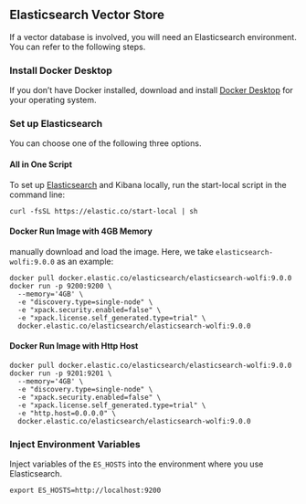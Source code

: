 ## Elasticsearch Vector Store
If a vector database is involved, you will need an Elasticsearch environment. You can refer to the following steps.

### Install Docker Desktop
If you don’t have Docker installed, download and install [Docker Desktop](https://www.docker.com/products/docker-desktop) for your operating system. 

### Set up Elasticsearch
You can choose one of the following three options.

#### All in One Script
To set up [Elasticsearch](https://www.elastic.co/docs/solutions/search/run-elasticsearch-locally) and Kibana locally, run the start-local script in the command line:
```shell
curl -fsSL https://elastic.co/start-local | sh
```

#### Docker Run Image with 4GB Memory
manually download and load the image. Here, we take `elasticsearch-wolfi:9.0.0` as an example:
```shell
docker pull docker.elastic.co/elasticsearch/elasticsearch-wolfi:9.0.0
docker run -p 9200:9200 \
  --memory='4GB' \
  -e "discovery.type=single-node" \
  -e "xpack.security.enabled=false" \
  -e "xpack.license.self_generated.type=trial" \
  docker.elastic.co/elasticsearch/elasticsearch-wolfi:9.0.0
```

#### Docker Run Image with Http Host
```shell
docker pull docker.elastic.co/elasticsearch/elasticsearch-wolfi:9.0.0
docker run -p 9201:9201 \
  --memory='4GB' \
  -e "discovery.type=single-node" \
  -e "xpack.security.enabled=false" \
  -e "xpack.license.self_generated.type=trial" \
  -e "http.host=0.0.0.0" \
  docker.elastic.co/elasticsearch/elasticsearch-wolfi:9.0.0
```

### Inject Environment Variables
Inject variables of the `ES_HOSTS` into the environment where you use Elasticsearch.
```shell
export ES_HOSTS=http://localhost:9200
```